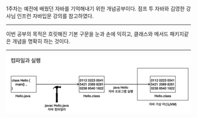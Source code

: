 1주차는 예전에 배웠던 자바를 기억해내기 위한 개념공부이다. 점프 투 자바와 김영한 강사님 인프런 자바입문 강의를 참고하였다.
___
이번 공부의 목적은 흐릿해진 기본 구문을 눈과 손에 익히고, 클래스와 메서드 패키지같은 개념을 명확히 하는 것이다.
___
![img.png](img.png) 
